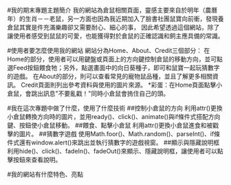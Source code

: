 #我的期末專題主題簡介
我的網站為倉鼠相關頁面，靈感主要來自於明年（農曆年）的生肖－－老鼠，另一方面也因為我近期加入了臉書社團鼠寶向前衝，發現養倉鼠其實是件充滿樂趣卻又需要耐心、細心的事，
因此希望透過這個網站，除了讓使用者感受到鼠鼠的可愛，也能獲得對於倉鼠的正確認識和飼主應具備的常識。

#使用者要怎麼使用我的網站
網站分為Home、About、Credit三個部分：
在Home的部分，使用者可以用鍵盤或頁面上的方向鍵控制倉鼠的移動方向，並可點選Feed按鈕餵食牠；另外，點選畫面中的向日葵種子，即可和鼠寶一起玩猜數字的遊戲。
在About的部分，則可以查看常見的寵物鼠品種，並且了解更多相關資訊。
Credit頁面則列出參考資料與使用的圖片來源。
*彩蛋：在Home頁面點擊小倉鼠，會跳出訊息"不要亂戳！"同時小倉鼠會摀住自己的頭。

#我在這次專題中做了什麼，使用了什麼技術
##控制小倉鼠的方向
利用attr()更換小倉鼠轉換方向時的圖片，並用ready()、click()、animate()與if條件式搭配方向鍵、按鈕使小倉鼠移動。
##餵食、點擊小倉鼠
利用attr()更換小倉鼠進食和被戳擊的圖片。
##猜數字遊戲
使用Math.foor()、Math.random()、parseInt()、if條件式還有window.alert()來跳出並執行猜數字的遊戲視窗。
##顯示與隱藏說明框
利用hide()、click()、fadeIn()、fadeOut()來顯示、隱藏說明框，讓使用者可以點擊按鈕來查看說明。

#我的網站有什麼特色、亮點
